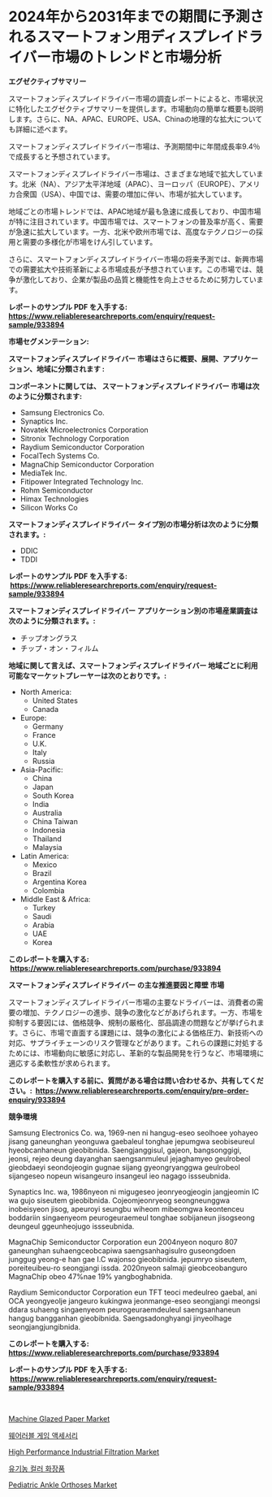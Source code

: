 <p><h1>2024年から2031年までの期間に予測されるスマートフォン用ディスプレイドライバー市場のトレンドと市場分析</h1></p><p><strong>エグゼクティブサマリー</strong></p>
<p><p>スマートフォンディスプレイドライバー市場の調査レポートによると、市場状況に特化したエグゼクティブサマリーを提供します。市場動向の簡単な概要も説明します。さらに、NA、APAC、EUROPE、USA、Chinaの地理的な拡大についても詳細に述べます。</p><p>スマートフォンディスプレイドライバー市場は、予測期間中に年間成長率9.4％で成長すると予想されています。</p><p>スマートフォンディスプレイドライバー市場は、さまざまな地域で拡大しています。北米（NA）、アジア太平洋地域（APAC）、ヨーロッパ（EUROPE）、アメリカ合衆国（USA）、中国では、需要の増加に伴い、市場が拡大しています。</p><p>地域ごとの市場トレンドでは、APAC地域が最も急速に成長しており、中国市場が特に注目されています。中国市場では、スマートフォンの普及率が高く、需要が急速に拡大しています。一方、北米や欧州市場では、高度なテクノロジーの採用と需要の多様化が市場をけん引しています。</p><p>さらに、スマートフォンディスプレイドライバー市場の将来予測では、新興市場での需要拡大や技術革新による市場成長が予想されています。この市場では、競争が激化しており、企業が製品の品質と機能性を向上させるために努力しています。</p></p>
<p><strong>レポートのサンプル PDF を入手する: <a href="https://www.reliableresearchreports.com/enquiry/request-sample/933894">https://www.reliableresearchreports.com/enquiry/request-sample/933894</a></strong></p>
<p><strong>市場セグメンテーション:</strong></p>
<p><strong> スマートフォンディスプレイドライバー 市場はさらに概要、展開、アプリケーション、地域に分類されます :</strong></p>
<p><strong>コンポーネントに関しては、 スマートフォンディスプレイドライバー 市場は次のように分類されます: &nbsp;</strong></p>
<p><ul><li>Samsung Electronics Co.</li><li>Synaptics Inc.</li><li>Novatek Microelectronics Corporation</li><li>Sitronix Technology Corporation</li><li>Raydium Semiconductor Corporation</li><li>FocalTech Systems Co.</li><li>MagnaChip Semiconductor Corporation</li><li>MediaTek Inc.</li><li>Fitipower Integrated Technology Inc.</li><li>Rohm Semiconductor</li><li>Himax Technologies</li><li>Silicon Works Co</li></ul></p>
<p><strong> スマートフォンディスプレイドライバー タイプ別の市場分析は次のように分類されます。:</strong></p>
<p><ul><li>DDIC</li><li>TDDI</li></ul></p>
<p><strong>レポートのサンプル PDF を入手する: &nbsp;<a href="https://www.reliableresearchreports.com/enquiry/request-sample/933894">https://www.reliableresearchreports.com/enquiry/request-sample/933894</a></strong></p>
<p><strong> スマートフォンディスプレイドライバー アプリケーション別の市場産業調査は次のように分類されます。:</strong></p>
<p><ul><li>チップオングラス</li><li>チップ・オン・フィルム</li></ul></p>
<p><strong>地域に関して言えば、スマートフォンディスプレイドライバー 地域ごとに利用可能なマーケットプレーヤーは次のとおりです。:</strong></p>
<p><ul>
    <li>
        North America:
        <ul>
            <li>United States</li>
            <li>Canada</li>
        </ul>
    </li>
    <li>
        Europe:
        <ul>
            <li>Germany</li>
            <li>France</li>
            <li>U.K.</li>
            <li>Italy</li>
            <li>Russia</li>
        </ul>
    </li>
    <li>
        Asia-Pacific:
        <ul>
            <li>China</li>
            <li>Japan</li>
            <li>South Korea</li>
            <li>India</li>
            <li>Australia</li>
            <li>China Taiwan</li>
            <li>Indonesia</li>
            <li>Thailand</li>
            <li>Malaysia</li>
        </ul>
    </li>
    <li>
        Latin America:
        <ul>
            <li>Mexico</li>
            <li>Brazil</li>
            <li>Argentina Korea</li>
            <li>Colombia</li>
        </ul>
    </li>
    <li>
        Middle East & Africa:
        <ul>
            <li>Turkey</li>
            <li>Saudi</li>
            <li>Arabia</li>
            <li>UAE</li>
            <li>Korea</li>
        </ul>
    </li>
    </ul></p>
<p><strong>このレポートを購入する: &nbsp;<a href="https://www.reliableresearchreports.com/purchase/933894">https://www.reliableresearchreports.com/purchase/933894</a></strong></p>
<p><strong>スマートフォンディスプレイドライバー の主な推進要因と障壁 市場</strong></p>
<p><p>スマートフォンディスプレイドライバー市場の主要なドライバーは、消費者の需要の増加、テクノロジーの進歩、競争の激化などがあげられます。一方、市場を抑制する要因には、価格競争、規制の厳格化、部品調達の問題などが挙げられます。さらに、市場で直面する課題には、競争の激化による価格圧力、新技術への対応、サプライチェーンのリスク管理などがあります。これらの課題に対処するためには、市場動向に敏感に対応し、革新的な製品開発を行うなど、市場環境に適応する柔軟性が求められます。</p></p>
<p><strong>このレポートを購入する前に、質問がある場合は問い合わせるか、共有してください。:&nbsp; <a href="https://www.reliableresearchreports.com/enquiry/pre-order-enquiry/933894">https://www.reliableresearchreports.com/enquiry/pre-order-enquiry/933894</a></strong></p>
<p><strong>競争環境</strong></p>
<p><p>Samsung Electronics Co. wa, 1969-nen ni hangug-eseo seolhoee yohayeo jisang ganeunghan yeonguwa gaebaleul tonghae jepumgwa seobiseureul hyeobcanhaneun gieobibnida. Saengjanggisul, gajeon, bangsonggigi, jeonsi, rejeo deung dayanghan saengsanmuleul jejaghamyeo geulrobeol gieobdaeyi seondojeogin gugnae sijang gyeongryanggwa geulrobeol sijangeseo nopeun wisangeuro insangeul ieo nagago issseubnida.</p><p>Synaptics Inc. wa, 1986nyeon ni migugeseo jeonryeogjeogin jangjeomin IC wa gujo siseutem gieobibnida. Cojeomjeonryeog seongneunggwa inobeisyeon jisog, apeuroyi seungbu wiheom mibeomgwa keontenceu boddariin singaenyeom peurogeuraemeul tonghae sobijaneun jisogseong deungeul ggeunheojugo issseubnida.</p><p>MagnaChip Semiconductor Corporation eun 2004nyeon noquro 807 ganeunghan suhaengceobcapiwa saengsanhagisulro guseongdoen junggug yeong-e han gae I.C wajonso gieobibnida. jepumryo siseutem, poreiteuibeu-ro seongjangi issda. 2020nyeon salmaji gieobceobanguro MagnaChip obeo 47%nae 19% yangboghabnida.</p><p>Raydium Semiconductor Corporation eun TFT teoci medeulreo gaebal, ani OCA yeongyeolje jangeuro kukingwa jeonmange-eseo seongjangi meongsi ddara suhaeng singaenyeom peurogeuraemdeuleul saengsanhaneun hangug bangganhan gieobibnida. Saengsadonghyangi jinyeolhage seongjangjungibnida.</p></p>
<p><strong>このレポートを購入する: &nbsp; <a href="https://www.reliableresearchreports.com/purchase/933894">https://www.reliableresearchreports.com/purchase/933894</a></strong></p>
<p><strong>レポートのサンプル PDF を入手する: &nbsp;<a href="https://www.reliableresearchreports.com/enquiry/request-sample/933894">https://www.reliableresearchreports.com/enquiry/request-sample/933894</a></strong><strong></strong></p>
<p>&nbsp;</p>
<p><p><a href="https://view.publitas.com/reportprime-1/machine-glazed-paper-market-research-report-the-key-to-successful-business-strategy-forecasted-for-period-from-2024-2031/">Machine Glazed Paper Market</a></p><p><a href="https://medium.com/@maeva.fluchaire/2024-2030%EB%85%84-%EC%B0%A9%EC%9A%A9%ED%98%95-%EA%B2%8C%EC%9D%B4%EB%B0%8D-%EC%95%A1%EC%84%B8%EC%84%9C%EB%A6%AC-%EC%8B%9C%EC%9E%A5-%EA%B7%9C%EB%AA%A8-cagr-%ED%8A%B8%EB%A0%8C%EB%93%9C-970d9286a7fe">웨어러블 게임 액세서리</a></p><p><a href="https://issuu.com/reportprime-2/docs/high-performance-industrial-filtration-market-size">High Performance Industrial Filtration Market</a></p><p><a href="https://medium.com/@maeva.fluchaire/%EC%9C%A0%EA%B8%B0%EB%86%8D-%EC%BB%AC%EB%9F%AC-%ED%99%94%EC%9E%A5%ED%92%88-%EC%A0%9C%ED%92%88-%EC%8B%9C%EC%9E%A5-%EC%A0%90%EC%9C%A0%EC%9C%A8-%EB%B3%80%ED%99%94-%EB%B0%8F-%EC%8B%9C%EC%9E%A5-%EC%84%B1%EC%9E%A5-%EB%8F%99%ED%96%A5-2024%EB%85%84-2031%EB%85%84-8e258fbac96f">유기농 컬러 화장품</a></p><p><a href="https://angry-finch-aaf.notion.site/Pediatric-Ankle-Orthoses-Market-Research-Report-Unlocks-Analysis-on-the-Market-Financial-Status-Mar-b649e62ea783474eaf125111c884e515">Pediatric Ankle Orthoses Market</a></p></p>